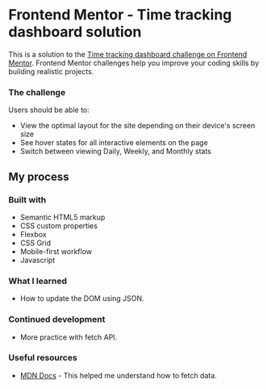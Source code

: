 # Frontend Mentor - Time tracking dashboard solution

This is a solution to the [Time tracking dashboard challenge on Frontend Mentor](https://www.frontendmentor.io/challenges/time-tracking-dashboard-UIQ7167Jw). Frontend Mentor challenges help you improve your coding skills by building realistic projects. 

### The challenge

Users should be able to:

- View the optimal layout for the site depending on their device's screen size
- See hover states for all interactive elements on the page
- Switch between viewing Daily, Weekly, and Monthly stats

## My process

### Built with

- Semantic HTML5 markup
- CSS custom properties
- Flexbox
- CSS Grid
- Mobile-first workflow
- Javascript

### What I learned

- How to update the DOM using JSON.

### Continued development

- More practice with fetch API.

### Useful resources

- [MDN Docs](https://developer.mozilla.org/en-US/docs/Learn/JavaScript/Client-side_web_APIs/Fetching_data) - This helped me understand how to fetch data.

